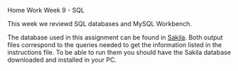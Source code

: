 Home Work Week 9 - SQL

This week we reviewd SQL databases and MySQL Workbench. 

The database used in this assignment can be found in [Sakila](https://dev.mysql.com/doc/sakila/en/sakila-installation.html).
Both output files correspond to the queries needed to get the information listed in the instructions file. To be able to run them you should have the 
Sakila database downloaded and installed in your PC. 